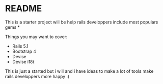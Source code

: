 # README

This is a starter project will be help rails developpers include most populars gems *

Things you may want to cover:

* Rails 5.1
* Bootstrap 4 
* Devise  
* Devise i18t

This is just a started but i will and i have ideas to make a lot of tools make rails developpers more happy :) 


